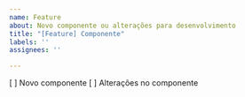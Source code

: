 ```yaml
---
name: Feature
about: Novo componente ou alterações para desenvolvimento
title: "[Feature] Componente"
labels: ''
assignees: ''

---
```


[ ] Novo componente
[ ] Alterações no componente
